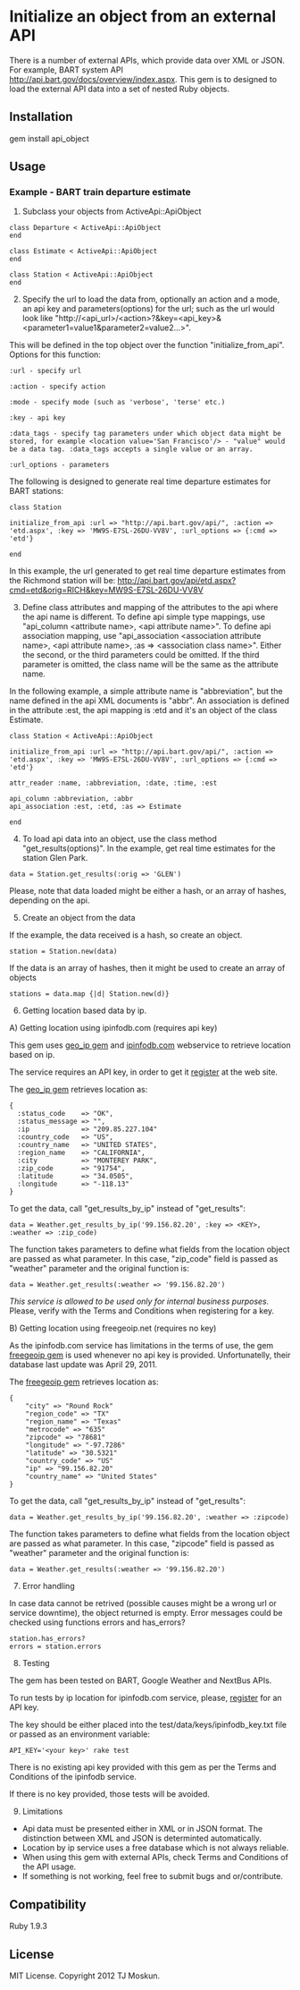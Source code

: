 # Initialize an object from an external API

There is a number of external APIs, which provide data over XML or JSON. For example, BART system API http://api.bart.gov/docs/overview/index.aspx. This gem is to designed to load the external API data into a set of nested Ruby objects. 

## Installation

gem install api_object

## Usage

### Example - BART train departure estimate

1) Subclass your objects from ActiveApi::ApiObject

```
class Departure < ActiveApi::ApiObject
end

class Estimate < ActiveApi::ApiObject
end

class Station < ActiveApi::ApiObject 
end
```
2) Specify the url to load the data from, optionally an action and a mode, an api key and parameters(options) for the url; such as the url would look like "http://\<api_url\>/\<action\>?<mode>&key=\<api_key\>&\<parameter1=value1&parameter2=value2...\>". 

This will be defined in the top object over the function "initialize_from_api". Options for this function:

```
:url - specify url

:action - specify action

:mode - specify mode (such as 'verbose', 'terse' etc.)

:key - api key

:data_tags - specify tag parameters under which object data might be stored, for example <location value='San Francisco'/> - "value" would be a data tag. :data_tags accepts a single value or an array. 

:url_options - parameters
```


The following is designed to generate real time departure estimates for BART stations:

```
class Station

initialize_from_api :url => "http://api.bart.gov/api/", :action => 'etd.aspx', :key => 'MW9S-E7SL-26DU-VV8V', :url_options => {:cmd => 'etd'}

end
```
In this example, the url generated to get real time departure estimates from the Richmond station will be:
http://api.bart.gov/api/etd.aspx?cmd=etd&orig=RICH&key=MW9S-E7SL-26DU-VV8V

3) Define class attributes and mapping of the attributes to the api where the api name is different. To define api simple type mappings, use "api_column \<attribute name\>, \<api attribute name\>". 
To define api association mapping, use "api_association \<association attribute name\>, \<api attribute name\>, :as => \<association class name\>". Either the second, or the third parameters could be omitted. If the third parameter is omitted, the class name will be the same as the attribute name. 

In the following example, a simple attribute name is "abbreviation", but the name defined in the api XML documents is "abbr". An association is defined in the attribute :est, the api mapping is :etd and it's an object of the class Estimate. 

```
class Station < ActiveApi::ApiObject 

initialize_from_api :url => "http://api.bart.gov/api/", :action => 'etd.aspx', :key => 'MW9S-E7SL-26DU-VV8V', :url_options => {:cmd => 'etd'}

attr_reader :name, :abbreviation, :date, :time, :est

api_column :abbreviation, :abbr
api_association :est, :etd, :as => Estimate

end
```
4) To load api data into an object, use the class method "get_results(options)". In the example, get real time estimates for the station Glen Park. 

```
data = Station.get_results(:orig => 'GLEN')
```

Please, note that data loaded might be either a hash, or an array of hashes, depending on the api.

5) Create an object from the data

If the example, the data received is a hash, so create an object. 

```
station = Station.new(data)
```

If the data is an array of hashes, then it might be used to create an array of objects

```
stations = data.map {|d| Station.new(d)}
```

6) Getting location based data by ip.

A) Getting location using ipinfodb.com (requires api key)

This gem uses [geo_ip gem](https://github.com/jeroenj/geo_ip) and [ipinfodb.com](http://ipinfodb.com/) webservice to retrieve location based on ip. 

The service requires an API key, in order to get it [register](http://ipinfodb.com/register.php) at the web site. 

The [geo_ip gem](https://github.com/jeroenj/geo_ip) retrieves location as:

```
{
  :status_code    => "OK",
  :status_message => "",
  :ip             => "209.85.227.104"
  :country_code   => "US",
  :country_name   => "UNITED STATES",
  :region_name    => "CALIFORNIA",
  :city           => "MONTEREY PARK",
  :zip_code       => "91754",
  :latitude       => "34.0505",
  :longitude      => "-118.13"
}
```

To get the data, call "get_results_by_ip" instead of "get_results":

```
data = Weather.get_results_by_ip('99.156.82.20', :key => <KEY>, :weather => :zip_code)
```

The function takes parameters to define what fields from the location object are passed as what parameter. In this case, "zip_code" field is passed as "weather" parameter and the original function is:

```
data = Weather.get_results(:weather => '99.156.82.20')
```
*This service is allowed to be used only for internal business purposes.* Please, verify with the Terms and Conditions when registering for a key. 


B) Getting location using freegeoip.net (requires no key)

As the ipinfodb.com service has limitations in the terms of use, the gem [freegeoip gem](https://github.com/ezkl/freegeoip) is used whenever no api key is provided. Unfortunatelly, their database last update was April 29, 2011. 

The [freegeoip gem](https://github.com/ezkl/freegeoip) retrieves location as:

```
{
	"city" => "Round Rock"
	"region_code" => "TX"
	"region_name" => "Texas"
	"metrocode" => "635"
	"zipcode" => "78681"
	"longitude" => "-97.7286"
	"latitude" => "30.5321"
	"country_code" => "US"
	"ip" => "99.156.82.20"
	"country_name" => "United States"
}
```
To get the data, call "get_results_by_ip" instead of "get_results":

```
data = Weather.get_results_by_ip('99.156.82.20', :weather => :zipcode)
```

The function takes parameters to define what fields from the location object are passed as what parameter. In this case, "zipcode" field is passed as "weather" parameter and the original function is:

```
data = Weather.get_results(:weather => '99.156.82.20')
```

7) Error handling

In case data cannot be retrived (possible causes might be a wrong url or service downtime), the object returned is empty. Error messages could be checked using functions errors and has_errors?

```
station.has_errors? 
errors = station.errors
```

8) Testing

The gem has been tested on BART, Google Weather and NextBus APIs. 

To run tests by ip location for ipinfodb.com service, please, [register](http://ipinfodb.com/register.php) for an API key.  

The key should be either placed into the test/data/keys/ipinfodb_key.txt file or passed as an environment variable:

```
API_KEY='<your key>' rake test
```

There is no existing api key provided with this gem as per the Terms and Conditions of the ipinfodb service. 

If there is no key provided, those tests will be avoided. 

9) Limitations

* Api data must be presented either in XML or in JSON format. The distinction between XML and JSON is determinted automatically. 
* Location by ip service uses a free database which is not always reliable. 
* When using this gem with external APIs, check Terms and Conditions of the API usage. 
* If something is not working, feel free to submit bugs and or/contribute. 
  
## Compatibility

Ruby 1.9.3

## License

MIT License. Copyright 2012 TJ Moskun.













